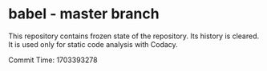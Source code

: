 # babel - master branch

This repository contains frozen state of the repository.
Its history is cleared. It is used only for static code
analysis with Codacy.

Commit Time: 1703393278